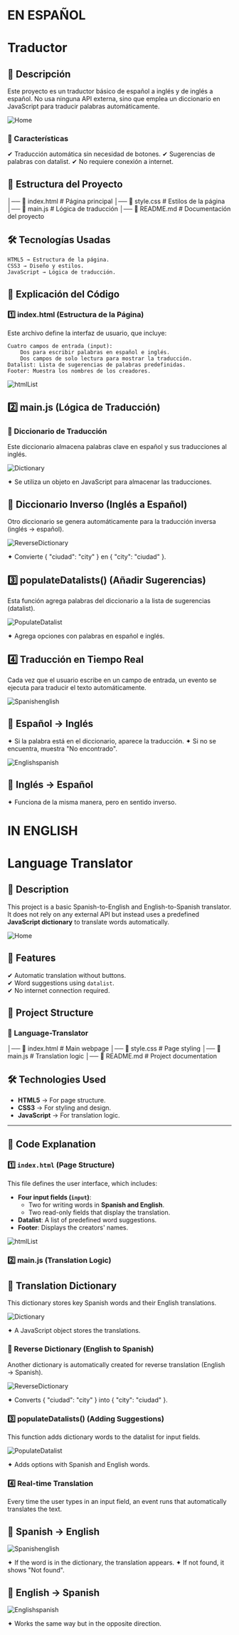 # EN ESPAÑOL

# Traductor 

## 📌 Descripción

Este proyecto es un traductor básico de español a inglés y de inglés a español. No usa ninguna API externa, sino que emplea un diccionario en JavaScript para traducir palabras automáticamente.

![Home](home.png)

### 🚀 Características

✔ Traducción automática sin necesidad de botones.
✔ Sugerencias de palabras con datalist.
✔ No requiere conexión a internet.

## 📂 Estructura del Proyecto

│── 📄 index.html # Página principal
│── 📄 style.css # Estilos de la página
│── 📄 main.js # Lógica de traducción
│── 📄 README.md # Documentación del proyecto

## 🛠 Tecnologías Usadas

    HTML5 → Estructura de la página.
    CSS3 → Diseño y estilos.
    JavaScript → Lógica de traducción.

## 📜 Explicación del Código
### 1️⃣ index.html (Estructura de la Página)

Este archivo define la interfaz de usuario, que incluye:

    Cuatro campos de entrada (input):
        Dos para escribir palabras en español e inglés.
        Dos campos de solo lectura para mostrar la traducción.
    Datalist: Lista de sugerencias de palabras predefinidas.
    Footer: Muestra los nombres de los creadores.

![htmlList](htmllist.png)


## 2️⃣ main.js (Lógica de Traducción)

### 📖 Diccionario de Traducción

Este diccionario almacena palabras clave en español y sus traducciones al inglés.

![Dictionary](diccionario.png)

✦ Se utiliza un objeto en JavaScript para almacenar las traducciones.

## 📖 Diccionario Inverso (Inglés a Español)

Otro diccionario se genera automáticamente para la traducción inversa (inglés → español).

![ReverseDictionary](reversedictionary.png)

✦ Convierte { "ciudad": "city" } en { "city": "ciudad" }.

## 3️⃣ populateDatalists() (Añadir Sugerencias)

Esta función agrega palabras del diccionario a la lista de sugerencias (datalist).

![PopulateDatalist](datalist.png)


✦ Agrega opciones con palabras en español e inglés.

## 4️⃣ Traducción en Tiempo Real

Cada vez que el usuario escribe en un campo de entrada, un evento se ejecuta para traducir el texto automáticamente.


![Spanishenglish](spanishenglish.png)

## 📖 Español → Inglés


✦ Si la palabra está en el diccionario, aparece la traducción.
✦ Si no se encuentra, muestra "No encontrado".

![Englishspanish](englishspanish.png)

## 📖 Inglés → Español

✦ Funciona de la misma manera, pero en sentido inverso.























# IN ENGLISH

# Language Translator  


## 📌 Description  
This project is a basic Spanish-to-English and English-to-Spanish translator. It does not rely on any external API but instead uses a predefined **JavaScript dictionary** to translate words automatically.  

![Home](home.png)


## 🚀 Features  
✔ Automatic translation without buttons.  
✔ Word suggestions using `datalist`.  
✔ No internet connection required.  


## 📂 Project Structure  
### 📁 Language-Translator
│── 📄 index.html # Main webpage
│── 📄 style.css # Page styling
│── 📄 main.js # Translation logic
│── 📄 README.md # Project documentation


## 🛠 Technologies Used  
- **HTML5** → For page structure.  
- **CSS3** → For styling and design.  
- **JavaScript** → For translation logic.  

---

## 📜 Code Explanation  

### **1️⃣ `index.html` (Page Structure)**  
This file defines the user interface, which includes:  
- **Four input fields (`input`)**:  
  - Two for writing words in **Spanish and English**.  
  - Two read-only fields that display the translation.  
- **Datalist**: A list of predefined word suggestions.  
- **Footer**: Displays the creators' names.  

![htmlList](htmllist.png)


### **2️⃣ main.js (Translation Logic)**  

## 📖 Translation Dictionary
This dictionary stores key Spanish words and their English translations.

![Dictionary](diccionario.png)


✦ A JavaScript object stores the translations.

### 📖 Reverse Dictionary (English to Spanish)

Another dictionary is automatically created for reverse translation (English → Spanish).

![ReverseDictionary](reversedictionary.png)

✦ Converts { "ciudad": "city" } into { "city": "ciudad" }.

### 3️⃣ populateDatalists() (Adding Suggestions)

This function adds dictionary words to the datalist for input fields.

![PopulateDatalist](datalist.png)

✦ Adds options with Spanish and English words.

### 4️⃣ Real-time Translation

Every time the user types in an input field, an event runs that automatically translates the text.

## 📖 Spanish → English  

![Spanishenglish](spanishenglish.png)

✦ If the word is in the dictionary, the translation appears.
✦ If not found, it shows "Not found".

## 📖 English → Spanish

![Englishspanish](englishspanish.png)

✦ Works the same way but in the opposite direction.


